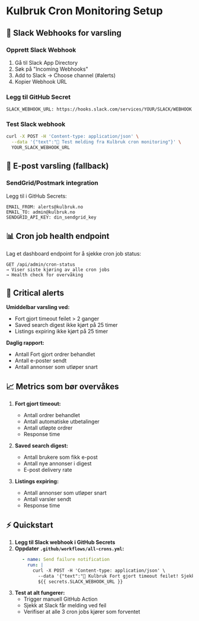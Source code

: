# Kulbruk Cron Monitoring Setup

## 🔔 Slack Webhooks for varsling

### Opprett Slack Webhook
1. Gå til Slack App Directory
2. Søk på "Incoming Webhooks"  
3. Add to Slack → Choose channel (#alerts)
4. Kopier Webhook URL

### Legg til GitHub Secret
```
SLACK_WEBHOOK_URL: https://hooks.slack.com/services/YOUR/SLACK/WEBHOOK
```

### Test Slack webhook
```bash
curl -X POST -H 'Content-type: application/json' \
  --data '{"text":"🧪 Test melding fra Kulbruk cron monitoring"}' \
  YOUR_SLACK_WEBHOOK_URL
```

## 📧 E-post varsling (fallback)

### SendGrid/Postmark integration
Legg til i GitHub Secrets:
```
EMAIL_FROM: alerts@kulbruk.no
EMAIL_TO: admin@kulbruk.no
SENDGRID_API_KEY: din_sendgrid_key
```

## 📊 Cron job health endpoint

Lag et dashboard endpoint for å sjekke cron job status:

```
GET /api/admin/cron-status
→ Viser siste kjøring av alle cron jobs
→ Health check for overvåking
```

## 🚨 Critical alerts

**Umiddelbar varsling ved:**
- Fort gjort timeout feilet > 2 ganger
- Saved search digest ikke kjørt på 25 timer  
- Listings expiring ikke kjørt på 25 timer

**Daglig rapport:**
- Antall Fort gjort ordrer behandlet
- Antall e-poster sendt
- Antall annonser som utløper snart

## 📈 Metrics som bør overvåkes

1. **Fort gjort timeout:**
   - Antall ordrer behandlet
   - Antall automatiske utbetalinger
   - Antall utløpte ordrer
   - Response time

2. **Saved search digest:**
   - Antall brukere som fikk e-post
   - Antall nye annonser i digest
   - E-post delivery rate

3. **Listings expiring:**
   - Antall annonser som utløper snart
   - Antall varsler sendt
   - Response time

## ⚡ Quickstart

1. **Legg til Slack webhook i GitHub Secrets**
2. **Oppdater `.github/workflows/all-crons.yml`:**

```yaml
      - name: Send failure notification  
        run: |
          curl -X POST -H 'Content-type: application/json' \
            --data '{"text":"🚨 Kulbruk Fort gjort timeout feilet! Sjekk umiddelbart."}' \
            ${{ secrets.SLACK_WEBHOOK_URL }}
```

3. **Test at alt fungerer:**
   - Trigger manuell GitHub Action
   - Sjekk at Slack får melding ved feil
   - Verifiser at alle 3 cron jobs kjører som forventet
